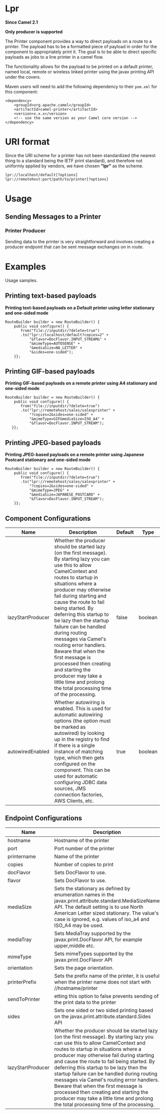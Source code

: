 # Lpr

**Since Camel 2.1**

**Only producer is supported**

The Printer component provides a way to direct payloads on a route to a
printer. The payload has to be a formatted piece of payload in order for
the component to appropriately print it. The goal is to be able to
direct specific payloads as jobs to a line printer in a camel flow.

The functionality allows for the payload to be printed on a default
printer, named local, remote or wireless linked printer using the javax
printing API under the covers.

Maven users will need to add the following dependency to their `pom.xml`
for this component:

    <dependency>
        <groupId>org.apache.camel</groupId>
        <artifactId>camel-printer</artifactId>
        <version>x.x.x</version>
        <!-- use the same version as your Camel core version -->
    </dependency>

# URI format

Since the URI scheme for a printer has not been standardized (the
nearest thing to a standard being the IETF print standard), and
therefore not uniformly applied by vendors, we have chosen **"lpr"** as
the scheme.

    lpr://localhost/default[?options]
    lpr://remotehost:port/path/to/printer[?options]

# Usage

## Sending Messages to a Printer

### Printer Producer

Sending data to the printer is very straightforward and involves
creating a producer endpoint that can be sent message exchanges on in
route.

# Examples

Usage samples.

## Printing text-based payloads

**Printing text-based payloads on a Default printer using letter
stationary and one-sided mode**

    RouteBuilder builder = new RouteBuilder() {
        public void configure() {
           from("file://inputdir/?delete=true")
           .to("lpr://localhost/default?copies=2" +
               "&flavor=DocFlavor.INPUT_STREAM&" +
               "&mimeType=AUTOSENSE" +
               "&mediaSize=NA_LETTER" +
               "&sides=one-sided");
        }};

## Printing GIF-based payloads

**Printing GIF-based payloads on a remote printer using A4 stationary
and one-sided mode**

    RouteBuilder builder = new RouteBuilder() {
        public void configure() {
           from("file://inputdir/?delete=true")
           .to("lpr://remotehost/sales/salesprinter" +
               "?copies=2&sides=one-sided" +
               "&mimeType=GIF&mediaSize=ISO_A4" +
               "&flavor=DocFlavor.INPUT_STREAM");
       }};

## Printing JPEG-based payloads

**Printing JPEG-based payloads on a remote printer using Japanese
Postcard stationary and one-sided mode**

    RouteBuilder builder = new RouteBuilder() {
        public void configure() {
           from("file://inputdir/?delete=true")
           .to("lpr://remotehost/sales/salesprinter" +
               "?copies=2&sides=one-sided" +
               "&mimeType=JPEG" +
               "&mediaSize=JAPANESE_POSTCARD" +
               "&flavor=DocFlavor.INPUT_STREAM");
        }};

## Component Configurations

  
|Name|Description|Default|Type|
|---|---|---|---|
|lazyStartProducer|Whether the producer should be started lazy (on the first message). By starting lazy you can use this to allow CamelContext and routes to startup in situations where a producer may otherwise fail during starting and cause the route to fail being started. By deferring this startup to be lazy then the startup failure can be handled during routing messages via Camel's routing error handlers. Beware that when the first message is processed then creating and starting the producer may take a little time and prolong the total processing time of the processing.|false|boolean|
|autowiredEnabled|Whether autowiring is enabled. This is used for automatic autowiring options (the option must be marked as autowired) by looking up in the registry to find if there is a single instance of matching type, which then gets configured on the component. This can be used for automatic configuring JDBC data sources, JMS connection factories, AWS Clients, etc.|true|boolean|

## Endpoint Configurations

  
|Name|Description|Default|Type|
|---|---|---|---|
|hostname|Hostname of the printer||string|
|port|Port number of the printer||integer|
|printername|Name of the printer||string|
|copies|Number of copies to print|1|integer|
|docFlavor|Sets DocFlavor to use.||object|
|flavor|Sets DocFlavor to use.||string|
|mediaSize|Sets the stationary as defined by enumeration names in the javax.print.attribute.standard.MediaSizeName API. The default setting is to use North American Letter sized stationary. The value's case is ignored, e.g. values of iso\_a4 and ISO\_A4 may be used.|na-letter|string|
|mediaTray|Sets MediaTray supported by the javax.print.DocFlavor API, for example upper,middle etc.||string|
|mimeType|Sets mimeTypes supported by the javax.print.DocFlavor API||string|
|orientation|Sets the page orientation.|portrait|string|
|printerPrefix|Sets the prefix name of the printer, it is useful when the printer name does not start with //hostname/printer||string|
|sendToPrinter|etting this option to false prevents sending of the print data to the printer|true|boolean|
|sides|Sets one sided or two sided printing based on the javax.print.attribute.standard.Sides API|one-sided|string|
|lazyStartProducer|Whether the producer should be started lazy (on the first message). By starting lazy you can use this to allow CamelContext and routes to startup in situations where a producer may otherwise fail during starting and cause the route to fail being started. By deferring this startup to be lazy then the startup failure can be handled during routing messages via Camel's routing error handlers. Beware that when the first message is processed then creating and starting the producer may take a little time and prolong the total processing time of the processing.|false|boolean|
